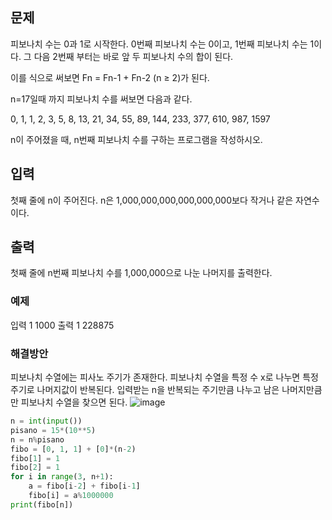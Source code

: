 ## 문제
피보나치 수는 0과 1로 시작한다. 0번째 피보나치 수는 0이고, 1번째 피보나치 수는 1이다. 그 다음 2번째 부터는 바로 앞 두 피보나치 수의 합이 된다.

이를 식으로 써보면 Fn = Fn-1 + Fn-2 (n ≥ 2)가 된다.

n=17일때 까지 피보나치 수를 써보면 다음과 같다.

0, 1, 1, 2, 3, 5, 8, 13, 21, 34, 55, 89, 144, 233, 377, 610, 987, 1597

n이 주어졌을 때, n번째 피보나치 수를 구하는 프로그램을 작성하시오.

## 입력
첫째 줄에 n이 주어진다. n은 1,000,000,000,000,000,000보다 작거나 같은 자연수이다.

## 출력
첫째 줄에 n번째 피보나치 수를 1,000,000으로 나눈 나머지를 출력한다.

### 예제
입력 1 
1000
출력 1 
228875

### 해결방안
피보나치 수열에는 피사노 주기가 존재한다. 피보나치 수열을 특정 수 x로 나누면 특정 주기로 나머지값이 반복된다.
입력받는 n을 반복되는 주기만큼 나누고 남은 나머지만큼만 피보나치 수열을 찾으면 된다.
![image](https://user-images.githubusercontent.com/118050445/202988636-e31468be-2348-4aa7-94c5-b260597477f6.png)

```python
n = int(input())
pisano = 15*(10**5)
n = n%pisano
fibo = [0, 1, 1] + [0]*(n-2)
fibo[1] = 1
fibo[2] = 1
for i in range(3, n+1):
    a = fibo[i-2] + fibo[i-1]
    fibo[i] = a%1000000
print(fibo[n])
```
